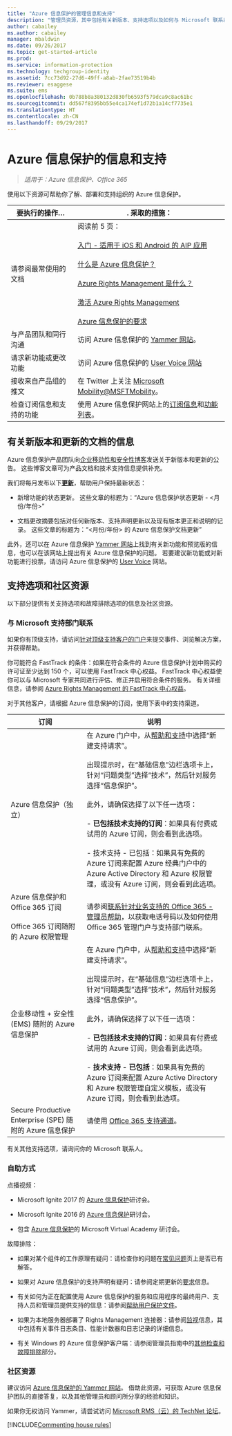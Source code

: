 ```yaml
---
title: "Azure 信息保护的管理信息和支持"
description: "管理员资源，其中包括有关新版本、支持选项以及如何与 Microsoft 联系以报告问题的信息。"
author: cabailey
ms.author: cabailey
manager: mbaldwin
ms.date: 09/26/2017
ms.topic: get-started-article
ms.prod: 
ms.service: information-protection
ms.technology: techgroup-identity
ms.assetid: 7cc73d92-27d6-49ff-a8ab-2fae73519b4b
ms.reviewer: esaggese
ms.suite: ems
ms.openlocfilehash: 0b788b8a380132d830fb6593f579dca9c8ac61bc
ms.sourcegitcommit: dd567f8395bb55e4ca174ef1d72b1a14cf7735e1
ms.translationtype: HT
ms.contentlocale: zh-CN
ms.lasthandoff: 09/29/2017
---
```

# <a name="information-and-support-for-azure-information-protection"></a>Azure 信息保护的信息和支持

>*适用于：Azure 信息保护、Office 365*

使用以下资源可帮助你了解、部署和支持组织的 Azure 信息保护。

|要执行的操作…|. 采取的措施：|
|----------------|---------------|
|请参阅最常使用的文档|阅读前 5 页： <br /><br />[入门 - 适用于 iOS 和 Android 的 AIP 应用 ](../rms-client/mobile-app-get-started.md) <br /><br /> [什么是 Azure 信息保护？](../understand-explore/what-is-information-protection.md)<br /><br /> [Azure Rights Management 是什么？](../understand-explore/what-is-azure-rms.md)<br /><br />[激活 Azure Rights Management](../deploy-use/activate-service.md)<br /><br />[Azure 信息保护的要求](../get-started/requirements.md)|
|与产品团队和同行沟通|访问 Azure 信息保护的 [Yammer 网站](https://www.yammer.com/AskIPTeam)。|
|请求新功能或更改功能|访问 Azure 信息保护的 [User Voice 网站](https://msip.uservoice.com)|
|接收来自产品组的推文|在 Twitter 上关注 [Microsoft Mobility@MSFTMobility](https://twitter.com/MSFTMobility)。|
|检查订阅信息和支持的功能|使用 Azure 信息保护网站上的[订阅信息](https://www.microsoft.com/cloud-platform/azure-information-protection-pricing)和[功能列表](https://www.microsoft.com/cloud-platform/azure-information-protection-features)。|


## <a name="information-about-new-releases-and-updated-documentation"></a>有关新版本和更新的文档的信息
Azure 信息保护产品团队向[企业移动性和安全性博客](https://blogs.technet.microsoft.com/enterprisemobility/?product=azure-information-protection)发送关于新版本和更新的公告。 这些博客文章可为产品文档和技术支持信息提供补充。

我们将每月发布以下[**更新**](https://blogs.technet.microsoft.com/enterprisemobility/?product=azure-information-protection,azure-rights-management-services&content-type=updates)，帮助用户保持最新状态：

- 新增功能的状态更新。 这些文章的标题为：“Azure 信息保护状态更新 - \<月份/年份>”

- 文档更改摘要包括对任何新版本、支持声明更新以及现有版本更正和说明的记录。 这些文章的标题为：“\<月份/年份> 的 Azure 信息保护文档更新” 

此外，还可以在 Azure 信息保护 [ Yammer 网站](https://www.yammer.com/AskIPTeam)上找到有关新功能和预览版的信息，也可以在该网站上提出有关 Azure 信息保护的问题。 若要建议新功能或对新功能进行投票，请访问 Azure 信息保护的 [User Voice](https://msip.uservoice.com) 网站。

## <a name="support-options-and-community-resources"></a>支持选项和社区资源
以下部分提供有关支持选项和故障排除选项的信息及社区资源。

### <a name="to-contact-microsoft-support"></a>与 Microsoft 支持部门联系

如果你有顶级支持，请访问[针对顶级支持客户的门户](https://premier.microsoft.com/)来提交事件、浏览解决方案，并获得帮助。

你可能符合 FastTrack 的条件：如果在符合条件的 Azure 信息保护计划中购买的许可证至少达到 150 个，可以使用 FastTrack 中心权益。 FastTrack 中心权益使你可以与 Microsoft 专家共同进行评估、修正并启用符合条件的服务。 有关详细信息，请参阅 [Azure Rights Management 的 FastTrack 中心权益](/enterprise-mobility-security/Solutions/enterprise-mobility-fasttrack-program)。

对于其他客户，请根据 Azure 信息保护的订阅，使用下表中的支持渠道。

|订阅|说明|
|----------------|---------------|
|Azure 信息保护（独立）|在 Azure 门户中，从[帮助和支持](https://portal.azure.com/#blade/Microsoft_Azure_Support/HelpAndSupportBlade)中选择“新建支持请求”。<br /><br />出现提示时，在“基础信息”边栏选项卡上，针对“问题类型”选择“技术”，然后针对服务选择“信息保护”。 <br /><br />此外，请确保选择了以下任一选项：<br /><br />- **已包括技术支持的订阅**：如果具有付费或试用的 Azure 订阅，则会看到此选项。<br /><br /> - 技术支持 - 已包括：如果具有免费的 Azure 订阅来配置 Azure 经典门户中的 Azure Active Directory 和 Azure 权限管理，或没有 Azure 订阅，则会看到此选项。|
|Azure 信息保护和 Office 365 订阅<br /><br />Office 365 订阅随附的 Azure 权限管理|请参阅[联系针对业务支持的 Office 365 - 管理员帮助](https://support.office.com/article/Contact-Office-365-for-business-support-Admin-Help-32a17ca7-6fa0-4870-8a8d-e25ba4ccfd4b)，以获取电话号码以及如何使用 Office 365 管理门户与支持部门联系。|
|企业移动性 + 安全性 (EMS) 随附的 Azure 信息保护|在 Azure 门户中，从[帮助和支持](https://portal.azure.com/#blade/Microsoft_Azure_Support/HelpAndSupportBlade)中选择“新建支持请求”。<br /><br />出现提示时，在“基础信息”边栏选项卡上，针对“问题类型”选择“技术”，然后针对服务选择“信息保护”。 <br /><br />此外，请确保选择了以下任一选项：<br /><br />- **已包括技术支持的订阅**：如果具有付费或试用的 Azure 订阅，则会看到此选项。<br /><br /> - **技术支持 - 已包括**：如果具有免费的 Azure 订阅来配置 Azure Active Directory 和 Azure 权限管理自定义模板，或没有 Azure 订阅，则会看到此选项。|
|Secure Productive Enterprise (SPE) 随附的 Azure 信息保护|请使用 [Office 365 支持通道](https://support.office.com/article/Contact-Office-365-for-business-support-Admin-Help-32a17ca7-6fa0-4870-8a8d-e25ba4ccfd4b)。|

有关其他支持选项，请询问你的 Microsoft 联系人。 


### <a name="self-help"></a>自助方式

点播视频：

- Microsoft Ignite 2017 的 [Azure 信息保护](https://myignite.microsoft.com/videos?q=%2522azure%2520information%2520protection%2522)研讨会。

- Microsoft Ignite 2016 的 [Azure 信息保护](https://myignite.microsoft.com/videos?f=%5B%7B%22name%22:%22Azure%20Rights%20Management%22,%22facetName%22:%22products%22%7D,%7B%22name%22:%22Azure%20Information%20Protection%22,%22facetName%22:%22products%22%7D%5D)研讨会。

- 包含 [Azure 信息保护](https://mva.microsoft.com/search/SearchResults.aspx#!q=Azure%20Information%20protection)的 Microsoft Virtual Academy 研讨会。

故障排除：

- 如果对某个组件的工作原理有疑问：请检查你的问题在[常见问题](faqs.md)页上是否已有解答。

- 如果对 Azure 信息保护的支持声明有疑问：请参阅定期更新的[要求](requirements-azure-rms.md)信息。

- 有关如何为正在配置使用 Azure 信息保护的服务和应用程序的最终用户、支持人员和管理员提供支持的信息：请参阅[帮助用户保护文件](../deploy-use/help-users.md)。

- 如果为本地服务器部署了 Rights Management 连接器：请参阅[监视](../deploy-use/monitor-rms-connector.md)信息，其中包括有关事件日志条目、性能计数器和日志记录的详细信息。

- 有关 Windows 的 Azure 信息保护客户端：请参阅管理员指南中的[其他检查和故障排除](../rms-client/client-admin-guide.md#additional-checks-and-troubleshooting)部分。

### <a name="community-resources"></a>社区资源

建议访问 [Azure 信息保护的 Yammer 网站](https://www.yammer.com/AskIPTeam)。 借助此资源，可获取 Azure 信息保护团队的直接答复，以及其他管理员和顾问所分享的经验和知识。

如果你无权访问 Yammer，请尝试访问 [Microsoft RMS（云）的 TechNet 论坛](https://social.technet.microsoft.com/Forums/en-US/home?forum=rmscloud)。

[!INCLUDE[Commenting house rules](../includes/houserules.md)]
